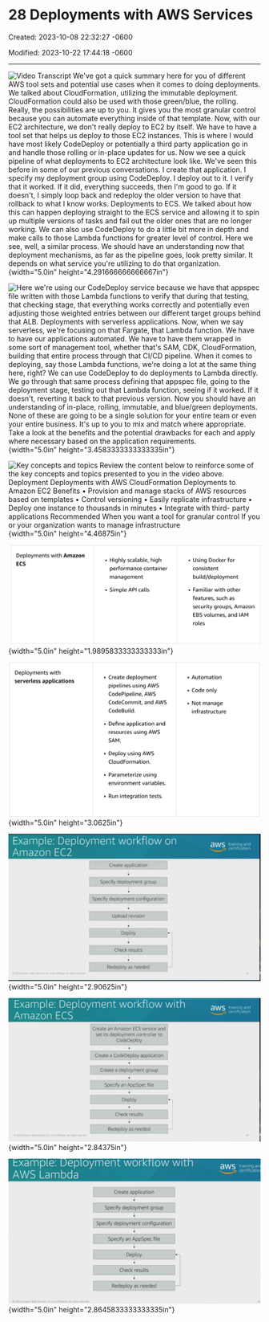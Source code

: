 # 28 Deployments with AWS Services

Created: 2023-10-08 22:32:27 -0600

Modified: 2023-10-22 17:44:18 -0600

---

![Video Transcript We've got a quick summary here for you of different AWS tool sets and potential use cases when it comes to doing deployments. We talked about CloudFormation, utilizing the immutable deployment. CloudFormation could also be used with those green/blue, the rolling. Really, the possibilities are up to you. It gives you the most granular control because you can automate everything inside of that template. Now, with our EC2 architecture, we don't really deploy to EC2 by itself. We have to have a tool set that helps us deploy to those EC2 instances. This is where I would have most likely CodeDeploy or potentially a third party application go in and handle those rolling or in-place updates for us. Now we see a quick pipeline of what deployments to EC2 architecture look like. We've seen this before in some of our previous conversations. I create that application. I specify my deployment group using CodeDeploy. I deploy out to it. I verify that it worked. If it did, everything succeeds, then I'm good to go. If it doesn't, I simply loop back and redeploy the older version to have that rollback to what I know works. Deployments to ECS. We talked about how this can happen deploying straight to the ECS service and allowing it to spin up multiple versions of tasks and fail out the older ones that are no longer working. We can also use CodeDeploy to do a little bit more in depth and make calls to those Lambda functions for greater level of control. Here we see, well, a similar process. We should have an understanding now that deployment mechanisms, as far as the pipeline goes, look pretty similar. It depends on what service you're utilizing to do that organization. ](../../../media/AWS-DevOps-Module-8-28-Deployments-with-AWS-Services-image1.png){width="5.0in" height="4.291666666666667in"}



![Here we're using our CodeDeploy service because we have that appspec file written with those Lambda functions to verify that during that testing, that checking stage, that everything works correctly and potentially even adjusting those weighted entries between our different target groups behind that ALB. Deployments with serverless applications. Now, when we say serverless, we're focusing on that Fargate, that Lambda function. We have to have our applications automated. We have to have them wrapped in some sort of management tool, whether that's SAM, CDK, CloudFormation, building that entire process through that CI/CD pipeline. When it comes to deploying, say those Lambda functions, we're doing a lot at the same thing here, right? We can use CodeDeploy to do deployments to Lambda directly. We go through that same process defining that appspec file, going to the deployment stage, testing out that Lambda function, seeing if it worked. If it doesn't, reverting it back to that previous version. Now you should have an understanding of in-place, rolling, immutable, and blue/green deployments. None of these are going to be a single solution for your entire team or even your entire business. It's up to you to mix and match where appropriate. Take a look at the benefits and the potential drawbacks for each and apply where necessary based on the application requirements. ](../../../media/AWS-DevOps-Module-8-28-Deployments-with-AWS-Services-image2.png){width="5.0in" height="3.4583333333333335in"}



![Key concepts and topics Review the content below to reinforce some of the key concepts and topics presented to you in the video above. Deployment Deployments with AWS CloudFormation Deployments to Amazon EC2 Benefits • Provision and manage stacks of AWS resources based on templates • Control versioning • Easily replicate infrastructure • Deploy one instance to thousands in minutes • Integrate with third- party applications Recommended When you want a tool for granular control If you or your organization wants to manage infrastructure ](../../../media/AWS-DevOps-Module-8-28-Deployments-with-AWS-Services-image3.png){width="5.0in" height="4.46875in"}



![Deployments with Amazon • Highly scalable, high ECS performance container management • Simple API calls • Using Docker for consistent build/deployment Familiar with other • features, such as security groups, Amazon EBS volumes, and IAM roles ](../../../media/AWS-DevOps-Module-8-28-Deployments-with-AWS-Services-image4.png){width="5.0in" height="1.9895833333333333in"}



![Deployments with • Create deployment serverless applications pipelines using AWS CodePipeline, AWS CodeCommit, and AWS CodeBuild. • Define application and resources using AWS SAM. • Deploy using AWS CloudFormation. • Parameterize using environment variables. • Run integration tests. • Automation • Code only • Not manage infrastructure ](../../../media/AWS-DevOps-Module-8-28-Deployments-with-AWS-Services-image5.png){width="5.0in" height="3.0625in"}







![Example: Deployment workflow on Amazon EC2 Create application Specify deployment group Specify deployment configuration Upload revision Deploy Check results Redeploy as needed 0 Ama.•on ','.'eh Inc O' Its Al rese•ved training and -7 certification ](../../../media/AWS-DevOps-Module-8-28-Deployments-with-AWS-Services-image6.png){width="5.0in" height="2.90625in"}



![Example: Deployment workflow with Amazon ECS Create an Amazon ECS service and set its deployment controller to CodeDeploy Create a CodeDeploy application Create a deployment group Specify an AppSpec file Deploy Check results Redeploy as needed 0 Ama.•on Web Inc or Al. rese-ved training and -7 certification ](../../../media/AWS-DevOps-Module-8-28-Deployments-with-AWS-Services-image7.png){width="5.0in" height="2.84375in"}



![Example: Deployment workflow with AWS Lambda Create application Specify deployment group Specify deployment configuration Specify an AppSpec file Deploy Check results Redeploy as needed 0 2020 Amazon Web Services, Inc. or its Affiliates. All rights reserved. training certificatior 49 ](../../../media/AWS-DevOps-Module-8-28-Deployments-with-AWS-Services-image8.png){width="5.0in" height="2.8645833333333335in"}










